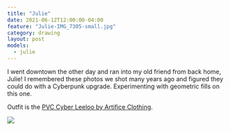 ```yaml
---
title: "Julie"
date: 2021-06-12T12:00:00-04:00
feature: "Julie-IMG_7305-small.jpg"
category: drawing
layout: post
models:
  - julie
---
```

I went downtown the other day and ran into my old friend from back home, Julie! I remembered these photos we shot many years ago and figured they could do with a Cyberpunk upgrade. Experimenting with geometric fills on this one.

Outfit is the [PVC Cyber Leeloo by Artifice Clothing](https://www.artificeclothing.com/products/cyber-leeloo-costume).

[![]({{site.static}}{{page.url}}/Julie-IMG_7305-large.jpg)]({{site.static}}{{page.url}}/Julie-IMG_7305-large.jpg)